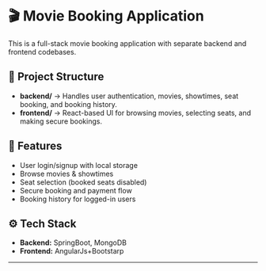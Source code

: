 # 🎬 Movie Booking Application

This is a full-stack movie booking application with separate backend and frontend codebases.

## 📂 Project Structure
- **backend/** → Handles user authentication, movies, showtimes, seat booking, and booking history.  
- **frontend/** → React-based UI for browsing movies, selecting seats, and making secure bookings.  

## 🚀 Features
- User login/signup with local storage  
- Browse movies & showtimes  
- Seat selection (booked seats disabled)  
- Secure booking and payment flow  
- Booking history for logged-in users  

## ⚙️ Tech Stack
- **Backend:** SpringBoot, MongoDB  
- **Frontend:** AngularJs+Bootstarp

---
